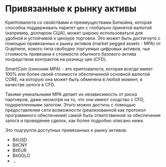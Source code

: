 # Привязанные к рынку активы

Криптовалюта со свойствами и преимуществами Биткойна, которая способна поддерживать паритет цен с глобально принятой валютой (например, долларом США), может широко использоваться для удобной и устойчивой к цензуре торговли. Это может быть достигнуто с помощью привязанных к рынку активов (market pegged assets - MPA) от Graphene, нового типа свободно торгуемых цифровых активов, чья стоимость привязана к стоимости обычного базового актива посредством контрактов на разницу цен (CFD).

*SmartCoin* (синоним MPA) - это криптовалюта, которая *всегда* имеет 100% или более своей стоимости обеспеченной основной валютой CORE, на которую она может быть обменяна в любой момент, в качестве *залога* в CFD.

Такими уникальными MPA делает их независимость от риска партнеров, даже несмотря на то, что они имеют сходство с CFD, подкрепленными залогом. Этого можно достичь с помощью предоставления сети возможности (реализованной как протокол программного обеспечения) самой быть ответственной за обеспечение залога и проведение сделок, как более подробно описано ниже.

Это подгруппа доступных привязанных к рынку активов:

* BitUSD
* BitCNY
* BitEUR
* BitGOLD
* ...